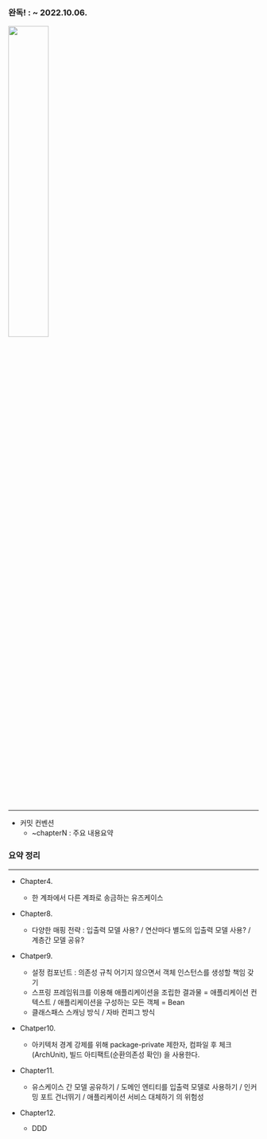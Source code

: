 ### 완독! : ~ 2022.10.06.


<img src="https://user-images.githubusercontent.com/50352139/206353595-9cf6c4b3-7b86-400b-9f1d-0a1c3e19b284.png" width="40%" height="40%" />

---
* 커밋 컨벤션
  * ~chapterN : 주요 내용요약

### 요약 정리
---

* Chapter4.
  * 한 계좌에서 다른 계좌로 송금하는 유즈케이스

* Chapter8.
  * 다양한 매핑 전략 : 입출력 모델 사용? / 연산마다 별도의 입출력 모델 사용? / 계층간 모델 공유?
 
* Chatper9.
  * 설정 컴포넌트 : 의존성 규칙 어기지 않으면서 객체 인스턴스를 생성할 책임 갖기 
  * 스프링 프레임워크를 이용해 애플리케이션을 조립한 결과물 = 애플리케이션 컨텍스트 / 애플리케이션을 구성하는 모든 객체 = Bean 
  * 클래스패스 스캐닝 방식 / 자바 컨피그 방식

* Chatper10.
  * 아키텍처 경계 강제를 위해 package-private 제한자, 컴파일 후 체크(ArchUnit), 빌드 아티팩트(순환의존성 확인) 을 사용한다.

* Chapter11.
  * 유스케이스 간 모델 공유하기 / 도메인 엔티티를 입출력 모델로 사용하기 / 인커밍 포트 건너뛰기 / 애플리케이션 서비스 대체하기 의 위험성
 
* Chapter12.
  * DDD 


  
  

